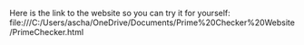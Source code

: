 Here is the link to the website so you can try it for yourself: file:///C:/Users/ascha/OneDrive/Documents/Prime%20Checker%20Website/PrimeChecker.html
